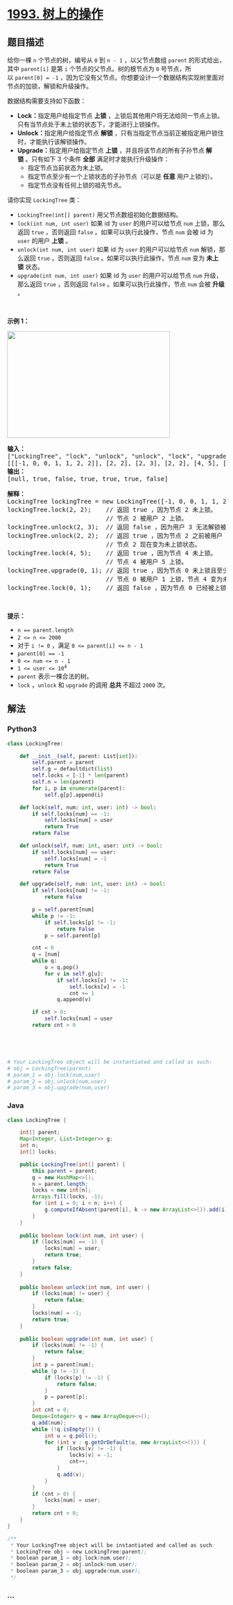 # [1993. 树上的操作](https://leetcode-cn.com/problems/operations-on-tree)



## 题目描述

<!-- 这里写题目描述 -->

<p>给你一棵&nbsp;<code>n</code>&nbsp;个节点的树，编号从&nbsp;<code>0</code>&nbsp;到&nbsp;<code>n - 1</code>&nbsp;，以父节点数组&nbsp;<code>parent</code>&nbsp;的形式给出，其中&nbsp;<code>parent[i]</code>&nbsp;是第&nbsp;<code>i</code>&nbsp;个节点的父节点。树的根节点为 <code>0</code>&nbsp;号节点，所以&nbsp;<code>parent[0] = -1</code>&nbsp;，因为它没有父节点。你想要设计一个数据结构实现树里面对节点的加锁，解锁和升级操作。</p>

<p>数据结构需要支持如下函数：</p>

<ul>
	<li><strong>Lock：</strong>指定用户给指定节点 <strong>上锁</strong>&nbsp;，上锁后其他用户将无法给同一节点上锁。只有当节点处于未上锁的状态下，才能进行上锁操作。</li>
	<li><strong>Unlock：</strong>指定用户给指定节点 <strong>解锁</strong>&nbsp;，只有当指定节点当前正被指定用户锁住时，才能执行该解锁操作。</li>
	<li><b>Upgrade：</b>指定用户给指定节点&nbsp;<strong>上锁</strong>&nbsp;，并且将该节点的所有子孙节点&nbsp;<strong>解锁</strong>&nbsp;。只有如下 3 个条件 <strong>全部</strong> 满足时才能执行升级操作：
	<ul>
		<li>指定节点当前状态为未上锁。</li>
		<li>指定节点至少有一个上锁状态的子孙节点（可以是 <strong>任意</strong>&nbsp;用户上锁的）。</li>
		<li>指定节点没有任何上锁的祖先节点。</li>
	</ul>
	</li>
</ul>

<p>请你实现&nbsp;<code>LockingTree</code>&nbsp;类：</p>

<ul>
	<li><code>LockingTree(int[] parent)</code>&nbsp;用父节点数组初始化数据结构。</li>
	<li><code>lock(int num, int user)</code> 如果&nbsp;id 为&nbsp;<code>user</code>&nbsp;的用户可以给节点&nbsp;<code>num</code>&nbsp;上锁，那么返回&nbsp;<code>true</code>&nbsp;，否则返回&nbsp;<code>false</code>&nbsp;。如果可以执行此操作，节点&nbsp;<code>num</code>&nbsp;会被 id 为 <code>user</code>&nbsp;的用户 <strong>上锁</strong>&nbsp;。</li>
	<li><code>unlock(int num, int user)</code>&nbsp;如果 id 为 <code>user</code>&nbsp;的用户可以给节点 <code>num</code>&nbsp;解锁，那么返回&nbsp;<code>true</code>&nbsp;，否则返回 <code>false</code>&nbsp;。如果可以执行此操作，节点 <code>num</code>&nbsp;变为 <strong>未上锁</strong>&nbsp;状态。</li>
	<li><code>upgrade(int num, int user)</code>&nbsp;如果 id 为 <code>user</code>&nbsp;的用户可以给节点 <code>num</code>&nbsp;升级，那么返回&nbsp;<code>true</code>&nbsp;，否则返回 <code>false</code>&nbsp;。如果可以执行此操作，节点 <code>num</code>&nbsp;会被&nbsp;<strong>升级 </strong>。</li>
</ul>

<p>&nbsp;</p>

<p><strong>示例 1：</strong></p>

<p><img alt="" src="https://assets.leetcode.com/uploads/2021/07/29/untitled.png" style="width: 375px; height: 246px;"></p>

<pre><strong>输入：</strong>
["LockingTree", "lock", "unlock", "unlock", "lock", "upgrade", "lock"]
[[[-1, 0, 0, 1, 1, 2, 2]], [2, 2], [2, 3], [2, 2], [4, 5], [0, 1], [0, 1]]
<strong>输出：</strong>
[null, true, false, true, true, true, false]

<strong>解释：</strong>
LockingTree lockingTree = new LockingTree([-1, 0, 0, 1, 1, 2, 2]);
lockingTree.lock(2, 2);    // 返回 true ，因为节点 2 未上锁。
                           // 节点 2 被用户 2 上锁。
lockingTree.unlock(2, 3);  // 返回 false ，因为用户 3 无法解锁被用户 2 上锁的节点。
lockingTree.unlock(2, 2);  // 返回 true ，因为节点 2 之前被用户 2 上锁。
                           // 节点 2 现在变为未上锁状态。
lockingTree.lock(4, 5);    // 返回 true ，因为节点 4 未上锁。
                           // 节点 4 被用户 5 上锁。
lockingTree.upgrade(0, 1); // 返回 true ，因为节点 0 未上锁且至少有一个被上锁的子孙节点（节点 4）。
                           // 节点 0 被用户 1 上锁，节点 4 变为未上锁。
lockingTree.lock(0, 1);    // 返回 false ，因为节点 0 已经被上锁了。
</pre>

<p>&nbsp;</p>

<p><strong>提示：</strong></p>

<ul>
	<li><code>n == parent.length</code></li>
	<li><code>2 &lt;= n &lt;= 2000</code></li>
	<li>对于&nbsp;<code>i != 0</code>&nbsp;，满足&nbsp;<code>0 &lt;= parent[i] &lt;= n - 1</code></li>
	<li><code>parent[0] == -1</code></li>
	<li><code>0 &lt;= num &lt;= n - 1</code></li>
	<li><code>1 &lt;= user &lt;= 10<sup>4</sup></code></li>
	<li><code>parent</code>&nbsp;表示一棵合法的树。</li>
	<li><code>lock</code>&nbsp;，<code>unlock</code>&nbsp;和&nbsp;<code>upgrade</code>&nbsp;的调用&nbsp;<strong>总共&nbsp;</strong>不超过&nbsp;<code>2000</code>&nbsp;次。</li>
</ul>


## 解法

<!-- 这里可写通用的实现逻辑 -->

<!-- tabs:start -->

### **Python3**

<!-- 这里可写当前语言的特殊实现逻辑 -->

```python
class LockingTree:

    def __init__(self, parent: List[int]):
        self.parent = parent
        self.g = defaultdict(list)
        self.locks = [-1] * len(parent)
        self.n = len(parent)
        for i, p in enumerate(parent):
            self.g[p].append(i)

    def lock(self, num: int, user: int) -> bool:
        if self.locks[num] == -1:
            self.locks[num] = user
            return True
        return False

    def unlock(self, num: int, user: int) -> bool:
        if self.locks[num] == user:
            self.locks[num] = -1
            return True
        return False

    def upgrade(self, num: int, user: int) -> bool:
        if self.locks[num] != -1:
            return False

        p = self.parent[num]
        while p != -1:
            if self.locks[p] != -1:
                return False
            p = self.parent[p]

        cnt = 0
        q = [num]
        while q:
            u = q.pop()
            for v in self.g[u]:
                if self.locks[v] != -1:
                    self.locks[v] = -1
                    cnt += 1
                q.append(v)

        if cnt > 0:
            self.locks[num] = user
        return cnt > 0





# Your LockingTree object will be instantiated and called as such:
# obj = LockingTree(parent)
# param_1 = obj.lock(num,user)
# param_2 = obj.unlock(num,user)
# param_3 = obj.upgrade(num,user)
```

### **Java**

<!-- 这里可写当前语言的特殊实现逻辑 -->

```java
class LockingTree {

    int[] parent;
    Map<Integer, List<Integer>> g;
    int n;
    int[] locks;

    public LockingTree(int[] parent) {
        this.parent = parent;
        g = new HashMap<>();
        n = parent.length;
        locks = new int[n];
        Arrays.fill(locks, -1);
        for (int i = 0; i < n; i++) {
            g.computeIfAbsent(parent[i], k -> new ArrayList<>()).add(i);
        }
    }
    
    public boolean lock(int num, int user) {
        if (locks[num] == -1) {
            locks[num] = user;
            return true;
        }
        return false;
    }
    
    public boolean unlock(int num, int user) {
        if (locks[num] != user) {
            return false;
        }
        locks[num] = -1;
        return true;
    }
    
    public boolean upgrade(int num, int user) {
        if (locks[num] != -1) {
            return false;
        }
        int p = parent[num];
        while (p != -1) {
            if (locks[p] != -1) {
                return false;
            }
            p = parent[p];
        }
        int cnt = 0;
        Deque<Integer> q = new ArrayDeque<>();
        q.add(num);
        while (!q.isEmpty()) {
            int u = q.poll();
            for (int v : g.getOrDefault(u, new ArrayList<>())) {
                if (locks[v] != -1) {
                    locks[v] = -1;
                    cnt++;
                }
                q.add(v);
            }
        }
        if (cnt > 0) {
            locks[num] = user;
        }
        return cnt > 0;
    }
}

/**
 * Your LockingTree object will be instantiated and called as such:
 * LockingTree obj = new LockingTree(parent);
 * boolean param_1 = obj.lock(num,user);
 * boolean param_2 = obj.unlock(num,user);
 * boolean param_3 = obj.upgrade(num,user);
 */
```

### **...**

```

```

<!-- tabs:end -->
